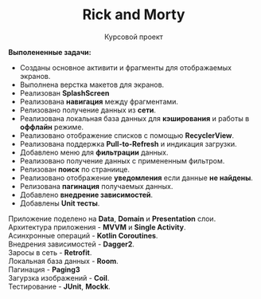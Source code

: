 <h1 align="center">Rick and Morty</h1>
<p align="center">Курсовой проект</p>

**Выполененные задачи:**

* Созданы основное активити и фрагменты для отображаемых экранов.
* Выполнена верстка макетов для экранов.
* Реализован **SplashScreen**
* Реализована **навигация** между фрагментами.
* Релизовано получение данных из **сети**.
* Реализована локальная база данных для **кэширования** и работы в **оффлайн** режиме.
* Реализовано отображение списков с помощью **RecyclerView**.
* Реализована поддержка **Pull-to-Refresh** и индикация загрузки.
* Добавлено меню для **фильтрации** данных.
* Реализовано получение данных с примененным фильтром.
* Релизован **поиск** по страниице.
* Реализовано отображение **уведомления** если данные **не найдены**.
* Релизована **пагинация** получаемых данных.
* Добавлено **внедрение зависимостей**.
* Добавлены **Unit тесты**.

Приложение поделено на **Data**, **Domain** и **Presentation** слои.<br/>
Архитектура приложения - **MVVM** и **Single Activity**.<br/>
Асинхронные операций - **Kotlin Coroutines**. <br/> 
Внедрения зависимостей - **Dagger2**.  <br/>
Заросы в сеть - **Retrofit**.<br/>
Локальная база данных  - **Room**.<br/>
Пагинация - **Paging3**<br/>
Загурзка изображений - **Coil**.<br/>
Тестирование - **JUnit**, **Mockk**.<br/>
  

